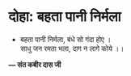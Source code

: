 # दोहा: बहता पानी निर्मला

- बहता पानी निर्मला, बंधे सो गंदा होए ।\
  साधु जन रमता भला, दाग न लागे कोये ।।

**— संत कबीर दास जी**
